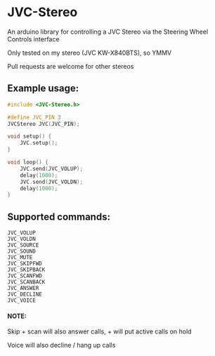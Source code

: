 # JVC-Stereo

An arduino library for controlling a JVC Stereo via the Steering Wheel Controls interface

Only tested on my stereo (JVC KW-X840BTS), so YMMV

Pull requests are welcome for other stereos

## Example usage:

``` c++
#include <JVC-Stereo.h>

#define JVC_PIN 3
JVCStereo JVC(JVC_PIN);

void setup() {
	JVC.setup();
}

void loop() {
	JVC.send(JVC_VOLUP);
	delay(1000);
	JVC.send(JVC_VOLDN);
	delay(1000);
}
```

## Supported commands:
```
JVC_VOLUP
JVC_VOLDN
JVC_SOURCE
JVC_SOUND
JVC_MUTE
JVC_SKIPFWD
JVC_SKIPBACK
JVC_SCANFWD
JVC_SCANBACK
JVC_ANSWER
JVC_DECLINE
JVC_VOICE
```
#### NOTE:

Skip + scan will also answer calls, + will put active calls on hold

Voice will also decline / hang up calls